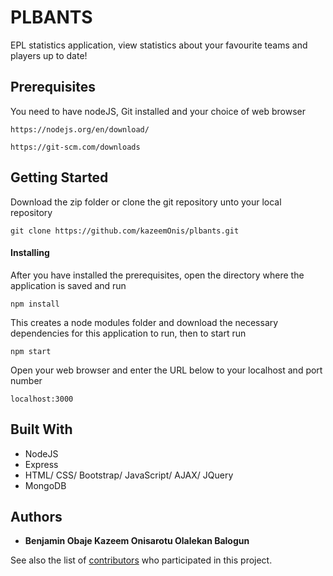 # PLBANTS

EPL statistics application, view statistics about your favourite teams and players up to date!

## Prerequisites

You need to have nodeJS, Git installed and your choice of web browser

```
https://nodejs.org/en/download/
```

```
https://git-scm.com/downloads
```

## Getting Started

Download the zip folder or clone the git repository unto your local repository

```
git clone https://github.com/kazeemOnis/plbants.git
```

#### Installing

After you have installed the prerequisites, open the directory where the application is saved and run

```
npm install
```

This creates a node modules folder and download the necessary dependencies for this application to run, then to start run

```
npm start
```
Open your web browser and enter the URL below to your localhost and port number

```
localhost:3000
```

## Built With

* NodeJS
* Express
* HTML/ CSS/ Bootstrap/ JavaScript/ AJAX/ JQuery
* MongoDB

## Authors

* **Benjamin Obaje Kazeem Onisarotu Olalekan Balogun**

See also the list of [contributors](https://github.com/kazeemOnis/farmhouse/graphs/contributors) who participated in this project.



